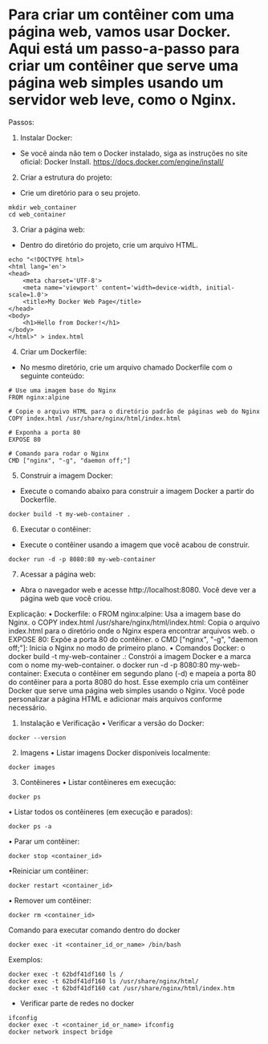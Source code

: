 # Para criar um contêiner com uma página web, vamos usar Docker. Aqui está um passo-a-passo para criar um contêiner que serve uma página web simples usando um servidor web leve, como o Nginx.

Passos:

1.	Instalar Docker:
- Se você ainda não tem o Docker instalado, siga as instruções no site oficial: Docker Install.
https://docs.docker.com/engine/install/

2.	Criar a estrutura do projeto:

- Crie um diretório para o seu projeto.
```
mkdir web_container
cd web_container
```

3.	Criar a página web:
- Dentro do diretório do projeto, crie um arquivo HTML.
```
echo "<!DOCTYPE html>
<html lang='en'>
<head>
    <meta charset='UTF-8'>
    <meta name='viewport' content='width=device-width, initial-scale=1.0'>
    <title>My Docker Web Page</title>
</head>
<body>
    <h1>Hello from Docker!</h1>
</body>
</html>" > index.html
```

4.	Criar um Dockerfile:
- No mesmo diretório, crie um arquivo chamado Dockerfile com o seguinte conteúdo:
```
# Use uma imagem base do Nginx
FROM nginx:alpine

# Copie o arquivo HTML para o diretório padrão de páginas web do Nginx
COPY index.html /usr/share/nginx/html/index.html

# Exponha a porta 80
EXPOSE 80

# Comando para rodar o Nginx
CMD ["nginx", "-g", "daemon off;"]
```

5.	Construir a imagem Docker:
- Execute o comando abaixo para construir a imagem Docker a partir do Dockerfile.
```
docker build -t my-web-container .
```

6.	Executar o contêiner:
- Execute o contêiner usando a imagem que você acabou de construir.
```
docker run -d -p 8080:80 my-web-container
```

7.	Acessar a página web:
- Abra o navegador web e acesse http://localhost:8080. Você deve ver a página web que você criou.

Explicação:
•	Dockerfile:
o	FROM nginx:alpine: Usa a imagem base do Nginx.
o	COPY index.html /usr/share/nginx/html/index.html: Copia o arquivo index.html para o diretório onde o Nginx espera encontrar arquivos web.
o	EXPOSE 80: Expõe a porta 80 do contêiner.
o	CMD ["nginx", "-g", "daemon off;"]: Inicia o Nginx no modo de primeiro plano.
•	Comandos Docker:
o	docker build -t my-web-container .: Constrói a imagem Docker e a marca com o nome my-web-container.
o	docker run -d -p 8080:80 my-web-container: Executa o contêiner em segundo plano (-d) e mapeia a porta 80 do contêiner para a porta 8080 do host.
Esse exemplo cria um contêiner Docker que serve uma página web simples usando o Nginx. Você pode personalizar a página HTML e adicionar mais arquivos conforme necessário.
 
1. Instalação e Verificação
•	Verificar a versão do Docker:
```
docker --version
```
2. Imagens
•	Listar imagens Docker disponíveis localmente:
```
docker images
```

3. Contêineres
•	Listar contêineres em execução:
```
docker ps
```
•	Listar todos os contêineres (em execução e parados):
```
docker ps -a
```

•  Parar um contêiner:
```
docker stop <container_id>
```
•Reiniciar um contêiner:
```
docker restart <container_id>
```
•  Remover um contêiner:
```
docker rm <container_id>
```

Comando para executar comando dentro do docker
```
docker exec -it <container_id_or_name> /bin/bash
```
Exemplos:
```
docker exec -t 62bdf41df160 ls /
docker exec -t 62bdf41df160 ls /usr/share/nginx/html/
docker exec -t 62bdf41df160 cat /usr/share/nginx/html/index.htm
```


- Verificar parte de redes no docker
```
ifconfig 
docker exec -t <container_id_or_name> ifconfig
docker network inspect bridge
```



